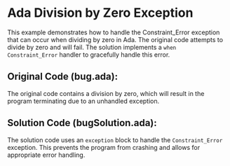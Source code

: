 # Ada Division by Zero Exception
This example demonstrates how to handle the Constraint_Error exception that can occur when dividing by zero in Ada.  The original code attempts to divide by zero and will fail. The solution implements a `when Constraint_Error` handler to gracefully handle this error.

## Original Code (bug.ada):
The original code contains a division by zero, which will result in the program terminating due to an unhandled exception.

## Solution Code (bugSolution.ada):
The solution code uses an `exception` block to handle the `Constraint_Error` exception. This prevents the program from crashing and allows for appropriate error handling.
